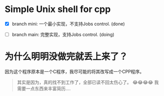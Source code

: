 # Simple Unix shell for cpp

- [x] branch mini: 一个最小实现，不支持Jobs control. (done)
- [ ] branch main: 完整实现，支持Jobs control. (doing)


# 为什么明明没做完就丢上来了？

因为这个程序原本是一个C程序，我尽可能的将其改写成一个CPP程序。
  > 其实是因为，真的找不到工作了，全部已读不回太伤心了。 😂😂😂😂 我需要一点东西来丰富简历....
